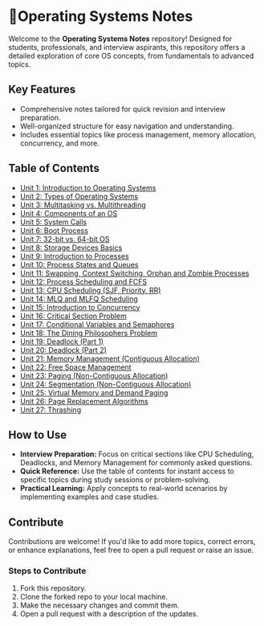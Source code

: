# 📒Operating Systems Notes

Welcome to the **Operating Systems Notes** repository! Designed for students, professionals, and interview aspirants, this repository offers a detailed exploration of core OS concepts, from fundamentals to advanced topics.

## Key Features

* Comprehensive notes tailored for quick revision and interview preparation.
* Well-organized structure for easy navigation and understanding.
* Includes essential topics like process management, memory allocation, concurrency, and more.

## Table of Contents

* [Unit 1: Introduction to Operating Systems](https://chatgpt.com/c/67581fb9-b29c-8011-877a-5da843ab4d1d#unit-1-introduction-to-operating-systems)
* [Unit 2: Types of Operating Systems](https://chatgpt.com/c/67581fb9-b29c-8011-877a-5da843ab4d1d#unit-2-types-of-operating-systems)
* [Unit 3: Multitasking vs. Multithreading](https://chatgpt.com/c/67581fb9-b29c-8011-877a-5da843ab4d1d#unit-3-multitasking-vs-multithreading)
* [Unit 4: Components of an OS](https://chatgpt.com/c/67581fb9-b29c-8011-877a-5da843ab4d1d#unit-4-components-of-an-os)
* [Unit 5: System Calls](https://chatgpt.com/c/67581fb9-b29c-8011-877a-5da843ab4d1d#unit-5-system-calls)
* [Unit 6: Boot Process](https://chatgpt.com/c/67581fb9-b29c-8011-877a-5da843ab4d1d#unit-6-boot-process)
* [Unit 7: 32-bit vs. 64-bit OS](https://chatgpt.com/c/67581fb9-b29c-8011-877a-5da843ab4d1d#unit-7-32-bit-vs-64-bit-os)
* [Unit 8: Storage Devices Basics](https://chatgpt.com/c/67581fb9-b29c-8011-877a-5da843ab4d1d#unit-8-storage-devices-basics)
* [Unit 9: Introduction to Processes](https://chatgpt.com/c/67581fb9-b29c-8011-877a-5da843ab4d1d#unit-9-introduction-to-processes)
* [Unit 10: Process States and Queues](https://chatgpt.com/c/67581fb9-b29c-8011-877a-5da843ab4d1d#unit-10-process-states-and-queues)
* [Unit 11: Swapping, Context Switching, Orphan and Zombie Processes](https://chatgpt.com/c/67581fb9-b29c-8011-877a-5da843ab4d1d#unit-11-swapping-context-switching-orphan-and-zombie-processes)
* [Unit 12: Process Scheduling and FCFS](https://chatgpt.com/c/67581fb9-b29c-8011-877a-5da843ab4d1d#unit-12-process-scheduling-and-fcfs)
* [Unit 13: CPU Scheduling (SJF, Priority, RR)](https://chatgpt.com/c/67581fb9-b29c-8011-877a-5da843ab4d1d#unit-13-cpu-scheduling-sjf-priority-rr)
* [Unit 14: MLQ and MLFQ Scheduling](https://chatgpt.com/c/67581fb9-b29c-8011-877a-5da843ab4d1d#unit-14-mlq-and-mlfq-scheduling)
* [Unit 15: Introduction to Concurrency](https://chatgpt.com/c/67581fb9-b29c-8011-877a-5da843ab4d1d#unit-15-introduction-to-concurrency)
* [Unit 16: Critical Section Problem](https://chatgpt.com/c/67581fb9-b29c-8011-877a-5da843ab4d1d#unit-16-critical-section-problem)
* [Unit 17: Conditional Variables and Semaphores](https://chatgpt.com/c/67581fb9-b29c-8011-877a-5da843ab4d1d#unit-17-conditional-variables-and-semaphores)
* [Unit 18: The Dining Philosophers Problem](https://chatgpt.com/c/67581fb9-b29c-8011-877a-5da843ab4d1d#unit-18-the-dining-philosophers-problem)
* [Unit 19: Deadlock (Part 1)](https://chatgpt.com/c/67581fb9-b29c-8011-877a-5da843ab4d1d#unit-19-deadlock-part-1)
* [Unit 20: Deadlock (Part 2)](https://chatgpt.com/c/67581fb9-b29c-8011-877a-5da843ab4d1d#unit-20-deadlock-part-2)
* [Unit 21: Memory Management (Contiguous Allocation)](https://chatgpt.com/c/67581fb9-b29c-8011-877a-5da843ab4d1d#unit-21-memory-management-contiguous-allocation)
* [Unit 22: Free Space Management](https://chatgpt.com/c/67581fb9-b29c-8011-877a-5da843ab4d1d#unit-22-free-space-management)
* [Unit 23: Paging (Non-Contiguous Allocation)](https://chatgpt.com/c/67581fb9-b29c-8011-877a-5da843ab4d1d#unit-23-paging-non-contiguous-allocation)
* [Unit 24: Segmentation (Non-Contiguous Allocation)](https://chatgpt.com/c/67581fb9-b29c-8011-877a-5da843ab4d1d#unit-24-segmentation-non-contiguous-allocation)
* [Unit 25: Virtual Memory and Demand Paging](https://chatgpt.com/c/67581fb9-b29c-8011-877a-5da843ab4d1d#unit-25-virtual-memory-and-demand-paging)
* [Unit 26: Page Replacement Algorithms](https://chatgpt.com/c/67581fb9-b29c-8011-877a-5da843ab4d1d#unit-26-page-replacement-algorithms)
* [Unit 27: Thrashing](https://chatgpt.com/c/67581fb9-b29c-8011-877a-5da843ab4d1d#unit-27-thrashing)

## How to Use

* **Interview Preparation:** Focus on critical sections like CPU Scheduling, Deadlocks, and Memory Management for commonly asked questions.
* **Quick Reference:** Use the table of contents for instant access to specific topics during study sessions or problem-solving.
* **Practical Learning:** Apply concepts to real-world scenarios by implementing examples and case studies.

## Contribute

Contributions are welcome! If you'd like to add more topics, correct errors, or enhance explanations, feel free to open a pull request or raise an issue.

### Steps to Contribute

1. Fork this repository.
2. Clone the forked repo to your local machine.
3. Make the necessary changes and commit them.
4. Open a pull request with a description of the updates.
